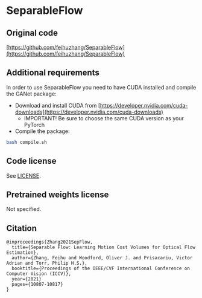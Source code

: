 # SeparableFlow

## Original code

[https://github.com/feihuzhang/SeparableFlow](https://github.com/feihuzhang/SeparableFlow)

## Additional requirements

In order to use SeparableFlow you need to have CUDA installed and compile the GANet package:

- Download and install CUDA from [https://developer.nvidia.com/cuda-downloads](https://developer.nvidia.com/cuda-downloads)
  - IMPORTANT! Be sure to choose the same CUDA version as your PyTorch
- Compile the package:
```bash
bash compile.sh
```

## Code license

See [LICENSE](LICENSE).

## Pretrained weights license

Not specified.

## Citation

```
@inproceedings{Zhang2021SepFlow,
  title={Separable Flow: Learning Motion Cost Volumes for Optical Flow Estimation},
  author={Zhang, Feihu and Woodford, Oliver J. and Prisacariu, Victor Adrian and Torr, Philip H.S.},
  booktitle={Proceedings of the IEEE/CVF International Conference on Computer Vision (ICCV)},
  year={2021}
  pages={10807-10817}
}
```